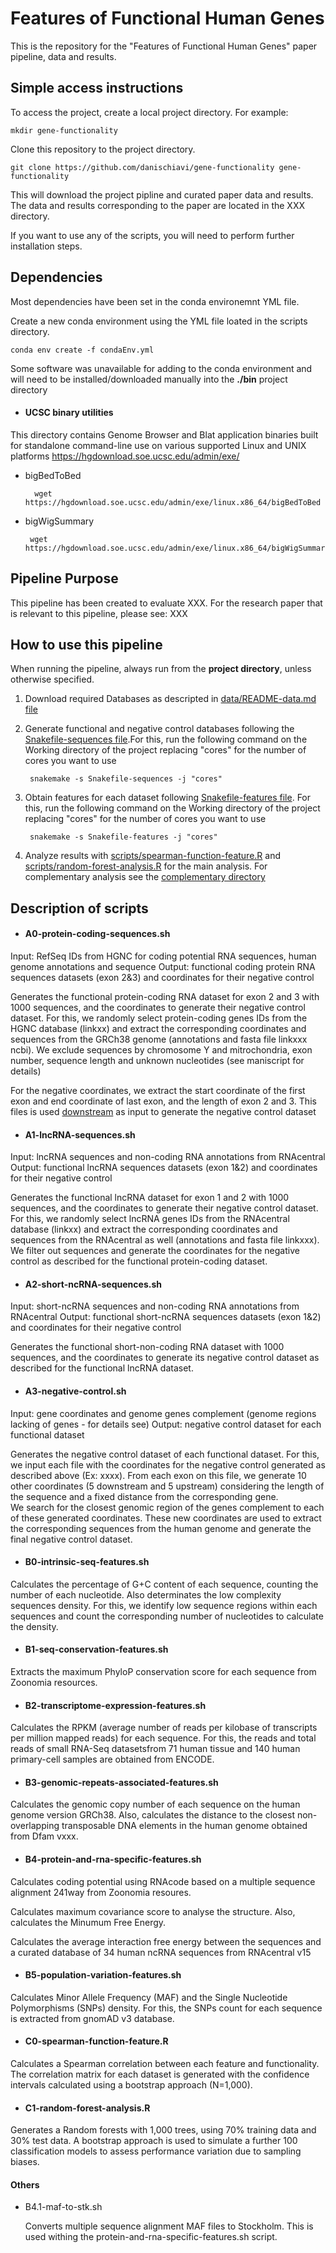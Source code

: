 # Features of Functional Human Genes 

 This is the repository for the "Features of Functional Human Genes" paper pipeline, data and results.

## Simple access instructions

To access the project, create a local project directory. For example:

    mkdir gene-functionality 

Clone this repository to the project directory.

    git clone https://github.com/danischiavi/gene-functionality gene-functionality

This will download the project pipline and curated paper data and results. The data and results corresponding to the paper are located in the XXX directory.

If you want to use any of the scripts, you will need to perform further installation steps.


## Dependencies

Most dependencies have been set in the conda environemnt YML file.

Create a new conda environment using the YML file loated in the scripts directory.

    conda env create -f condaEnv.yml

Some software was unavailable for adding to the conda environment and will need to be installed/downloaded manually into the **./bin** project directory 

 * #### UCSC binary utilities 

This directory contains Genome Browser and Blat application binaries built for standalone command-line use on various supported Linux and UNIX platforms
https://hgdownload.soe.ucsc.edu/admin/exe/

* bigBedToBed

        wget https://hgdownload.soe.ucsc.edu/admin/exe/linux.x86_64/bigBedToBed 

 * bigWigSummary

        wget https://hgdownload.soe.ucsc.edu/admin/exe/linux.x86_64/bigWigSummary 

 

## Pipeline Purpose

This pipeline has been created to evaluate XXX. For the research paper that is relevant to this pipeline, please see: XXX


## How to use this pipeline

When running the pipeline, always run from the **project directory**, unless otherwise specified.

1) Download required Databases as descripted in [data/README-data.md file](LINK)  

2) Generate functional and negative control databases following the [Snakefile-sequences file](LINK).For this, run the following command on the Working directory of the project replacing "cores" for the number of cores you want to use  

        snakemake -s Snakefile-sequences -j "cores" 

3) Obtain features for each dataset following [Snakefile-features file](LINK). For this, run the following command on the Working directory of the project replacing "cores" for the number of cores you want to use  

        snakemake -s Snakefile-features -j "cores"

4) Analyze results with [scripts/spearman-function-feature.R](link) and [scripts/random-forest-analysis.R](link) for the main analysis. For complementary analysis see the [complementary directory](link)


## Description of scripts

* #### A0-protein-coding-sequences.sh

Input:  RefSeq IDs from HGNC for coding potential RNA sequences, human genome annotations and sequence
Output: functional coding protein RNA sequences datasets (exon 2&3) and coordinates for their negative control

Generates the functional protein-coding RNA dataset for exon 2 and 3 with 1000 sequences, and the coordinates to generate their negative control dataset. For this, we randomly select protein-coding genes IDs from the HGNC database (linkxx) and extract the corresponding coordinates and sequences from the GRCh38 genome (annotations and fasta file linkxxx ncbi). We exclude sequences by chromosome Y and mitrochondria, exon number, sequence length and unknown nucleotides (see maniscript for details) 

For the negative coordinates, we extract the start coordinate of the first exon and end coordinate of last exon, and the length of exon 2 and 3. This files is used [downstream](#A3-negative-control.sh) as input to generate the negative control dataset


* #### A1-lncRNA-sequences.sh

Input: lncRNA sequences and non-coding RNA annotations from RNAcentral 
Output: functional lncRNA sequences datasets (exon 1&2) and coordinates for their negative control

Generates the functional lncRNA dataset for exon 1 and 2 with 1000 sequences, and the coordinates to generate their negative control dataset. For this, we randomly select lncRNA genes IDs from the RNAcentral database (linkxx) and extract the corresponding coordinates and sequences from the RNAcentral as well (annotations and fasta file linkxxx). We filter out sequences and generate the coordinates for the negative control as described for the functional protein-coding dataset.   

* #### A2-short-ncRNA-sequences.sh

Input: short-ncRNA sequences and non-coding RNA annotations from RNAcentral 
Output: functional short-ncRNA sequences datasets (exon 1&2) and coordinates for their negative control

Generates the functional short-non-coding RNA dataset with 1000 sequences, and the coordinates to generate its negative control dataset as described for the functional lncRNA dataset. 

* #### A3-negative-control.sh 

Input: gene coordinates and genome genes complement (genome regions lacking of genes - for details see)
Output: negative control dataset for each functional dataset 

Generates the negative control dataset of each functional dataset. For this, we input each file with the coordinates for the negative control generated as described above (Ex: xxxx). From each exon on this file, we generate 10 other coordinates (5 downstream and 5 upstream) considering the length of the sequence and a fixed distance from the corresponding gene.   
We search for the closest genomic region of the genes complement to each of these generated coordinates. These new coordinates are used to extract the corresponding sequences from the human genome and generate the final negative control dataset.  


* #### B0-intrinsic-seq-features.sh

Calculates the percentage of G+C content of each sequence, counting the number of each nucleotide. Also determinates the low complexity sequences density. For this, we identify low sequence regions within each sequences and count the corresponding number of nucleotides to calculate the density.  

* #### B1-seq-conservation-features.sh

Extracts the maximum PhyloP conservation score for each sequence from Zoonomia resources. 

* #### B2-transcriptome-expression-features.sh

Calculates the RPKM (average number of reads per kilobase of transcripts per million mapped reads) for each sequence. For this, the reads and total reads of small RNA-Seq datasetsfrom 71 human tissue and 140 human primary-cell samples are obtained from ENCODE. 

* #### B3-genomic-repeats-associated-features.sh

Calculates the genomic copy number of each sequence on the human genome version GRCh38. Also, calculates the distance to the closest non-overlapping transposable DNA elements in the human genome obtained from Dfam vxxx.

* #### B4-protein-and-rna-specific-features.sh

Calculates coding potential using RNAcode based on a multiple sequence alignment 241way from Zoonomia resoures.  

Calculates maximum covariance score to analyse the structure. Also, calculates the Minumum Free Energy.  

Calculates the average interaction free energy between the sequences and a curated database of 34 human ncRNA sequences from RNAcentral v15

* #### B5-population-variation-features.sh

Calculates Minor Allele Frequency (MAF) and the Single Nucleotide Polymorphisms (SNPs) density. For this, the SNPs count for each sequence is extracted from gnomAD v3 database. 

* #### C0-spearman-function-feature.R

Calculates a Spearman correlation between each feature and functionality. The correlation matrix for each dataset is generated with the confidence intervals calculated using a bootstrap approach (N=1,000).

* #### C1-random-forest-analysis.R

Generates a Random forests with 1,000 trees, using 70% training data and 30% test data. A bootstrap approach is used to simulate a further 100 classification models to assess performance variation due to sampling biases. 

#### Others 

* B4.1-maf-to-stk.sh

    Converts multiple sequence alignment MAF files to Stockholm. This is used withing the protein-and-rna-specific-features.sh script. 



